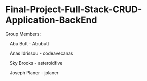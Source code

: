 # Final-Project-Full-Stack-CRUD-Application-BackEnd
Group Members:

 Abu Butt - Abubutt

 Anas Idrissou - codeavecanas

 Sky Brooks - asteroidfive

 Joseph Planer - jplaner
